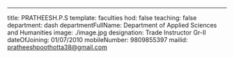 ---
title: PRATHEESH.P.S
template: faculties
hod: false
teaching: false
department: dash
departmentFullName: Department of Applied Sciences and Humanities
image: ./image.jpg
designation: Trade Instructor Gr-II
dateOfJoining: 01/07/2010
mobileNumber: 9809855397
mailid: pratheeshpoothotta38@gmail.com
